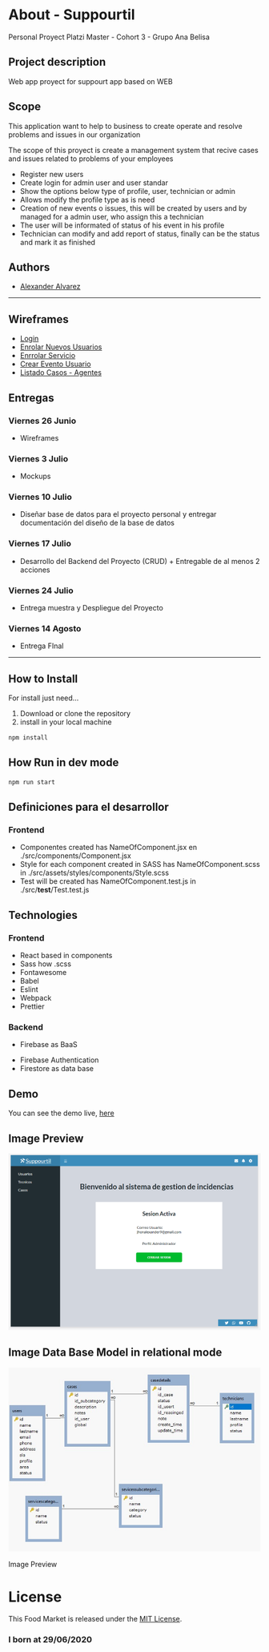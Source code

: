 
# About - Suppourtil

 Personal Proyect Platzi Master - Cohort 3 - Grupo Ana Belisa

## Project description

Web app proyect for suppourt app based on WEB

## Scope

This application want to help to business to create operate and resolve problems and issues in our organization

The scope of this proyect is create a management system that recive cases and issues related to problems of your employees

- Register new users
- Create login for admin user and user standar
- Show the options below type of profile, user, technician or admin
- Allows modify the profile type as is need
- Creation of new events o issues, this will be created by users and by managed for a admin user, who assign this a technician
- The user will be informated of status of his event in his profile
- Technician can modify and add report of status, finally can be the status and mark it as finished

## Authors

- [Alexander Alvarez](https://github.com/AlexanderAlvarez9)

---

## Wireframes

- [Login](https://docs.google.com/drawings/d/1C5p-O7dgvajtuP4iEs6gqUMlV4xsQa3-owzjTcNc8S4/edit)
- [Enrolar Nuevos Usuarios](https://docs.google.com/drawings/d/15ZLCanCcz9_doBW3zIYOb6zLJs4AWDXqvgP1TbFXxPU/edit)
- [Enrrolar Servicio](https://docs.google.com/drawings/d/11ic77P5cxew2Qw3OwEaUo-4SVGkpZ-i_5LfpIQ04xZk/edit)
- [Crear Evento Usuario](https://docs.google.com/drawings/d/1IoPNlx51YLBDSTdgetv1h_oMDPS-2GVbRfY_XkcOzJ8/edit)
- [Listado Casos - Agentes](https://docs.google.com/drawings/d/1HhM1ZzabrWv3KKZjjAhaNPNixjgbwXobqCMsRtqTuTc/edit)

## Entregas

### Viernes 26 Junio

- Wireframes

### Viernes 3 Julio

- Mockups

### Viernes 10 Julio

- Diseñar base de datos para el proyecto personal y entregar documentación del diseño de la base de datos

### Viernes 17 Julio

- Desarrollo del Backend del Proyecto (CRUD) + Entregable de al menos 2 acciones

### Viernes 24 Julio

- Entrega muestra y Despliegue del Proyecto

### Viernes 14 Agosto

- Entrega FInal

---

## How to Install

For install just need…

1. Download or clone the repository
2. install in your local machine

```jsx
npm install
```

## How Run in dev mode
```jsx
npm run start
```


## Definiciones para el desarrollor

### Frontend

- Componentes created has NameOfComponent.jsx en ./src/components/Component.jsx
- Style for each component created in SASS has NameOfComponent.scss in ./src/assets/styles/components/Style.scss
- Test will be created has NameOfComponent.test.js in ./src/__test__/Test.test.js

## Technologies

### Frontend
- React based in components
- Sass how .scss
- Fontawesome
- Babel
- Eslint
- Webpack
- Prettier

### Backend
- Firebase as BaaS
* Firebase Authentication
* Firestore as data base

## Demo

You can see the demo live, [here](https://alexanderalvarez9.github.io/Itil-Support/)

## Image Preview

![preview.png](preview.png)

## Image Data Base Model in relational mode

![preview.png](ModeloDB.png)

Image Preview

# License

This Food Market is released under the [MIT License](https://opensource.org/licenses/MIT).

### I born at 29/06/2020
